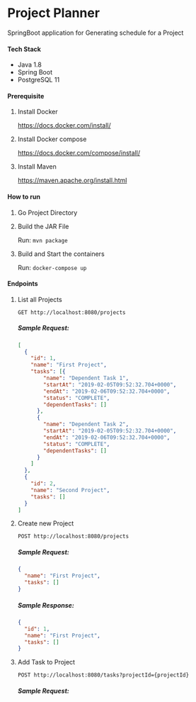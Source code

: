 # Project Planner

SpringBoot application for Generating schedule for a Project

#### Tech Stack

* Java 1.8
* Spring Boot
* PostgreSQL 11

#### Prerequisite

1. Install Docker

    https://docs.docker.com/install/
    
2. Install Docker compose

    https://docs.docker.com/compose/install/
    
3. Install Maven

    https://maven.apache.org/install.html
    
#### How to run

1. Go Project Directory

2. Build the JAR File
    
    Run: `mvn package`
    
3. Build and Start the containers

    Run: `docker-compose up`
    
#### Endpoints

1. List all Projects

    `GET http://localhost:8080/projects`
    
    ##### Sample Request:
    
    ```json
    [
      {
        "id": 1,
        "name": "First Project",
        "tasks": [{
            "name": "Dependent Task 1",
            "startAt": "2019-02-05T09:52:32.704+0000",
            "endAt": "2019-02-06T09:52:32.704+0000",
            "status": "COMPLETE",
            "dependentTasks": []
          },
          {
            "name": "Dependent Task 2",
            "startAt": "2019-02-05T09:52:32.704+0000",
            "endAt": "2019-02-06T09:52:32.704+0000",
            "status": "COMPLETE",
            "dependentTasks": []
          }
        ]
      },
      {
        "id": 2,
        "name": "Second Project",
        "tasks": []
      }
    ]
    ```
2. Create new Project

    `POST http://localhost:8080/projects`
    
    ##### Sample Request:
    
    ```json
    {
      "name": "First Project",
      "tasks": []
    }
    ```
    
    ##### Sample Response:
    
    ```json
    {
      "id": 1,
      "name": "First Project",
      "tasks": []
    }
    ```
    
3. Add Task to Project

    `POST http://localhost:8080/tasks?projectId={projectId}`
    
    ##### Sample Request:
        